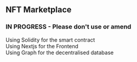 ## NFT Marketplace

### IN PROGRESS - Please don't use or amend
Using Solidity for the smart contract<br>
Using Nextjs for the Frontend<br>
Using Graph for the decentralised database<br>